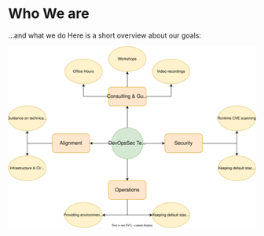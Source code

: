 # Who We are

...and what we do
Here is a short overview about our goals:

![Overview_Responsibilities](../assets/Architecture.svg)
